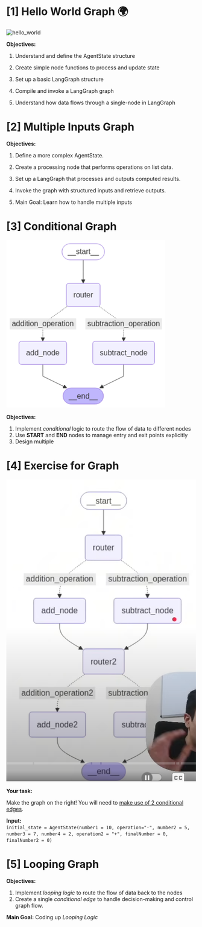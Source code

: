 # [1] Hello World Graph 🌍

![hello_world](./assets/image.png)

**Objectives:**

1. Understand and define the AgentState structure

2. Create simple node functions to process and update state

3. Set up a basic LangGraph structure

4. Compile and invoke a LangGraph graph

5. Understand how data flows through a single-node in LangGraph


# [2] Multiple Inputs Graph

**Objectives:**

1. Define a more complex AgentState.

2. Create a processing node that performs operations on list data.

3. Set up a LangGraph that processes and outputs computed results.

4. Invoke the graph with structured inputs and retrieve outputs.

5. Main Goal: Learn how to handle multiple inputs

# [3] Conditional Graph

![conditional_graph](./assets/conditional_graph.png)

**Objectives:**

1. Implement *conditional* logic to route the flow of data to different nodes  
2. Use **START** and **END** nodes to manage entry and exit points explicitly  
3. Design multiple

# [4] Exercise for Graph

![hello_world](./assets/conditional_graph_exercise.png)

**Your task:**

Make the graph on the right! You will need to [make use of 2 conditional edges](#).

**Input:**  
`initial_state = AgentState(number1 = 10, operation="-", number2 = 5, number3 = 7, number4 = 2, operation2 = "+", finalNumber = 0, finalNumber2 = 0)`

# [5] Looping Graph

**Objectives:**

1. Implement *looping logic* to route the flow of data back to the nodes  
2. Create a single *conditional edge* to handle decision-making and control graph flow.  

**Main Goal:** Coding up *Looping Logic*
